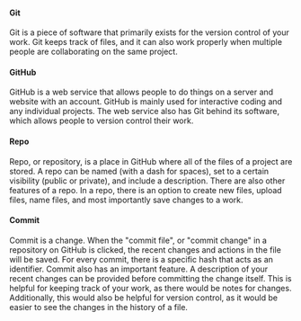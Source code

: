 #### Git
Git is a piece of software that primarily exists for the version control of your work. Git keeps track of files, and it can also work properly when multiple people are collaborating on the same project. 

#### GitHub
GitHub is a web service that allows people to do things on a server and website with an account. GitHub is mainly used for interactive coding and any individual projects. The web service also has Git behind its software, which allows people to version control their work.

#### Repo
Repo, or repository, is a place in GitHub where all of the files of a project are stored. A repo can be named (with a dash for spaces), set to a certain visibility (public or private), and include a description. There are also other features of a repo. In a repo, there is an option to create new files, upload files, name files, and most importantly save changes to a work. 

#### Commit
Commit is a change. When the "commit file", or "commit change" in a repository on GitHub is clicked, the recent changes and actions in the file will be saved. For every commit, there is a specific hash that acts as an identifier. Commit also has an important feature. A description of your recent changes can be provided before committing the change itself. This is helpful for keeping track of your work, as there would be notes for changes. Additionally, this would also be helpful for version control, as it would be easier to see the changes in the history of a file.
